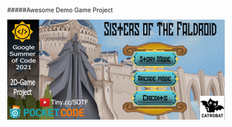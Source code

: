 #####Awesome Demo Game Project

![alt text](https://github.com/Shriyanshu1/DemoGameProject-2021/blob/main/Image/Banner.png)
